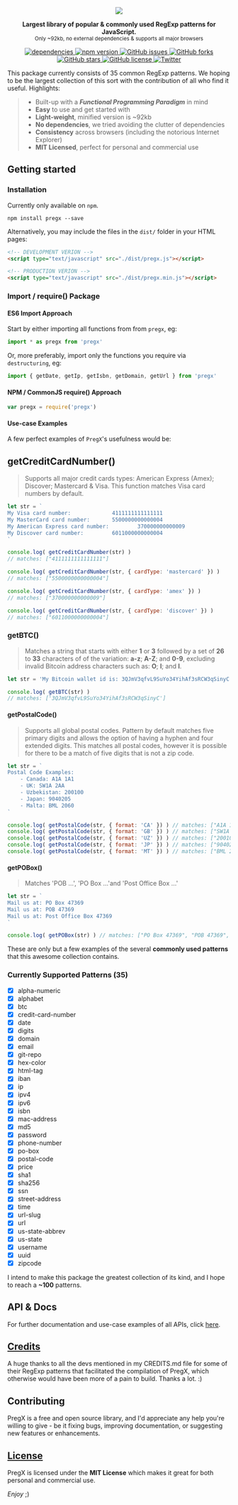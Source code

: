 <p align="center">
  <img src="https://raw.githubusercontent.com/bukharim96/pregx/master/assets/PregX_logo@74.76percent.png" />
</p>

<p align="center">
	<strong>Largest library of popular &amp; commonly used RegExp patterns for JavaScript.</strong>
	<br>
	<small>Only ~92kb, no external dependencies &amp; supports all major browsers</small>
</p>

<p class="rich-diff-level-zero" align="center">
	<a href="https://github.com/bukharim96/pregx/blob/master/package.json" class="rich-diff-level-one">
		<img src="https://camo.githubusercontent.com/a0aa77f4944442dabbb8c5a8a3c751c23898e759/68747470733a2f2f64617669642d646d2e6f72672f62756b686172696d39362f70726567782e737667" alt="dependencies" data-canonical-src="https://david-dm.org/bukharim96/pregx.svg" style="max-width:100%;">
	</a>
	<a href="https://badge.fury.io/js/pregx" rel="nofollow" class="rich-diff-level-one">
		<img src="https://camo.githubusercontent.com/623e2f84b59900a4091f658b6c3a3052e464c34c/68747470733a2f2f62616467652e667572792e696f2f6a732f70726567782e737667" alt="npm version" data-canonical-src="https://badge.fury.io/js/pregx.svg" style="max-width:100%;">
	</a>
	<a href="https://github.com/bukharim96/pregx/issues" class="rich-diff-level-one">
		<img src="https://camo.githubusercontent.com/305793f485a40f755c997b155ecf8a37c1b27b76/68747470733a2f2f696d672e736869656c64732e696f2f6769746875622f6973737565732f62756b686172696d39362f70726567782e737667" alt="GitHub issues" data-canonical-src="https://img.shields.io/github/issues/bukharim96/pregx.svg" style="max-width:100%;">
	</a>
	<a href="https://github.com/bukharim96/pregx/network" class="rich-diff-level-one">
		<img src="https://camo.githubusercontent.com/0a015eaf16d767f6564707fafc53a2c6a6bdf876/68747470733a2f2f696d672e736869656c64732e696f2f6769746875622f666f726b732f62756b686172696d39362f70726567782e737667" alt="GitHub forks" data-canonical-src="https://img.shields.io/github/forks/bukharim96/pregx.svg" style="max-width:100%;">
	</a>
	<a href="https://github.com/bukharim96/pregx/stargazers" class="rich-diff-level-one">
		<img src="https://camo.githubusercontent.com/741513f5637483dbc0323cf452fc0f01b47f4b05/68747470733a2f2f696d672e736869656c64732e696f2f6769746875622f73746172732f62756b686172696d39362f70726567782e737667" alt="GitHub stars" data-canonical-src="https://img.shields.io/github/stars/bukharim96/pregx.svg" style="max-width:100%;">
	</a>
	<a href="https://github.com/bukharim96/pregx/blob/master/LICENSE" class="rich-diff-level-one">
		<img src="https://camo.githubusercontent.com/8af1af5c402a37c2066dd9148871316ee566d2fe/68747470733a2f2f696d672e736869656c64732e696f2f6769746875622f6c6963656e73652f62756b686172696d39362f70726567782e737667" alt="GitHub license" data-canonical-src="https://img.shields.io/github/license/bukharim96/pregx.svg" style="max-width:100%;">
	</a>
	<a href="https://twitter.com/intent/tweet?text=Wow:&amp;url=https%3A%2F%2Fgithub.com%2Fbukharim96%2Fpregx" rel="nofollow" class="rich-diff-level-one">
		<img src="https://camo.githubusercontent.com/43481b6b18645bb992ee2d33bed4b617d7b812ab/68747470733a2f2f696d672e736869656c64732e696f2f747769747465722f75726c2f68747470732f6769746875622e636f6d2f62756b686172696d39362f70726567782e7376673f7374796c653d736f6369616c" alt="Twitter" data-canonical-src="https://img.shields.io/twitter/url/https/github.com/bukharim96/pregx.svg?style=social" style="max-width:100%;">
	</a>
</p>


This package currently consists of 35 common RegExp patterns. We hoping to be the largest collection of this sort with the contribution of all who find it useful. Highlights:

> - Built-up with a ***Functional Programming Paradigm*** in mind
> - **Easy** to use and get started with
> - **Light-weight**, minified version is ~92kb
> - **No dependencies**, we tried avoiding the clutter of dependencies
> - **Consistency** across browsers (including the notorious Internet Explorer)
> - **MIT Licensed**, perfect for personal and commercial use

## Getting started
### Installation

Currently only available on `npm`.

```
npm install pregx --save
```

Alternatively, you may include the files in the `dist/` folder in your HTML pages:

```html
<!-- DEVELOPMENT VERION -->
<script type="text/javascript" src="./dist/pregx.js"></script>

<!-- PRODUCTION VERION -->
<script type="text/javascript" src="./dist/pregx.min.js"></script>
```

### Import / require() Package
#### ES6 Import Approach
Start by either importing all functions from from `pregx`, eg:

```javascript
import * as pregx from 'pregx'
```

Or, more preferably, import only the functions you require via `destructuring`, eg:

```javascript
import { getDate, getIp, getIsbn, getDomain, getUrl } from 'pregx'
```

#### NPM / CommonJS require() Approach

```javascript
var pregx = require('pregx')
```

#### Use-case Examples

A few perfect examples of `PregX`'s usefulness would be:

## getCreditCardNumber()
> Supports all major credit cards types: American Express (Amex); Discover; Mastercard &amp; Visa. This function matches Visa card numbers by default.
```javascript
let str = `
My Visa card number: 			 4111111111111111
My MasterCard card number: 		 5500000000000004
My American Express card number:         370000000000009
My Discover card number: 		 6011000000000004
`

console.log( getCreditCardNumber(str) )
// matches: ["4111111111111111"]

console.log( getCreditCardNumber(str, { cardType: 'mastercard' }) )
// matches: ["5500000000000004"]

console.log( getCreditCardNumber(str, { cardType: 'amex' }) )
// matches: ["370000000000009"]

console.log( getCreditCardNumber(str, { cardType: 'discover' }) )
// matches: ["6011000000000004"]
```

### getBTC()
> Matches a string that starts with either **1** or **3** followed by a set of **26** to **33** characters of of the variation: **a-z**; **A-Z**; and **0-9**, excluding invalid Bitcoin address characters such as: **O**; **I**; and **l**.
```javascript
let str = 'My Bitcoin wallet id is: 3QJmV3qfvL9SuYo34YihAf3sRCW3qSinyC'

console.log( getBTC(str) )
// matches: ['3QJmV3qfvL9SuYo34YihAf3sRCW3qSinyC']
```

#### getPostalCode()
> Supports all global postal codes. Pattern by default matches five primary digits and allows the option of having a hyphen and four extended digits. This matches all postal codes, however it is possible for there to be a match of five digits that is not a zip code.
```javascript
let str = `
Postal Code Examples:
	- Canada: A1A 1A1
	- UK: SW1A 2AA
	- Uzbekistan: 200100
	- Japan: 9040205
	- Malta: BML 2060
`

console.log( getPostalCode(str, { format: 'CA' }) ) // matches: ["A1A 1A1"]
console.log( getPostalCode(str, { format: 'GB' }) ) // matches: ["SW1A 2AA"]
console.log( getPostalCode(str, { format: 'UZ' }) ) // matches: ["200100"]
console.log( getPostalCode(str, { format: 'JP' }) ) // matches: ["9040205"]
console.log( getPostalCode(str, { format: 'MT' }) ) // matches: ["BML 206"]
```

#### getPOBox()
> Matches 'POB ...', 'PO Box ...'and 'Post Office Box ...'
```javascript
let str = `
Mail us at: PO Box 47369
Mail us at: POB 47369
Mail us at: Post Office Box 47369
`

console.log( getPOBox(str) ) // matches: ["PO Box 47369", "POB 47369", "Post Office Box 47369"]
```

These are only but a few examples of the several **commonly used patterns** that this awesome collection contains.

### Currently Supported Patterns (35)

- [X] alpha-numeric
- [X] alphabet
- [X] btc
- [X] credit-card-number
- [X] date
- [X] digits
- [X] domain
- [X] email
- [X] git-repo
- [X] hex-color
- [X] html-tag
- [X] iban
- [X] ip
- [X] ipv4
- [X] ipv6
- [X] isbn
- [X] mac-address
- [X] md5
- [X] password
- [X] phone-number
- [X] po-box
- [X] postal-code
- [X] price
- [X] sha1
- [X] sha256
- [X] ssn
- [X] street-address
- [X] time
- [X] url-slug
- [X] url
- [X] us-state-abbrev
- [X] us-state
- [X] username
- [X] uuid
- [X] zipcode

I intend to make this package the greatest collection of its kind, and I hope to reach a **~100** patterns.

## API &amp; Docs

For further documentation and use-case examples of all APIs, click [here](https://github.com/bukharim96/pregx/blob/master/docs/DOCUMENTATION.md).

## [Credits](https://github.com/bukharim96/pregx/blob/master/CREDITS.md)

A huge thanks to all the devs mentioned in my CREDITS.md file for some of their RegExp patterns that facilitated the compilation of PregX, which otherwise would have been more of a pain to build. Thanks a lot. :)

## Contributing

PregX is a free and open source library, and I'd appreciate any help you're willing to give - be it fixing bugs, improving documentation, or suggesting new features or enhancements.

## [License](https://github.com/bukharim96/pregx/blob/master/LICENSE)

PregX is licensed under the **MIT License** which makes it great for both personal and commercial use.

*Enjoy* ;)
